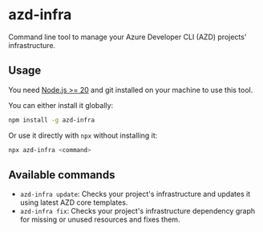 # azd-infra

Command line tool to manage your Azure Developer CLI (AZD) projects' infrastructure.

## Usage

You need [Node.js >= 20](https://nodejs.org) and git installed on your machine to use this tool.

You can either install it globally:

```bash
npm install -g azd-infra
```

Or use it directly with `npx` without installing it:

```bash
npx azd-infra <command>
```

## Available commands

- `azd-infra update`: Checks your project's infrastructure and updates it using latest AZD core templates.
- `azd-infra fix`: Checks your project's infrastructure dependency graph for missing or unused resources and fixes them.

